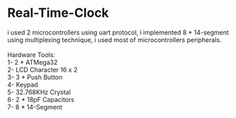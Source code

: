 # Real-Time-Clock
i used 2 microcontrollers using uart protocol, i implemented 8 * 14-segment using multiplexing technique, i used most of microcontrollers peripherals.</br></br>
Hardware Tools:</br>
1- 2 * ATMega32</br>
2- LCD Character 16 x 2</br>
3- 3 * Push Button</br>
4- Keypad</br>
5- 32.768KHz Crystal</br>
6- 2 * 18pF Capacitors</br>
7- 8 * 14-Segment</br>
